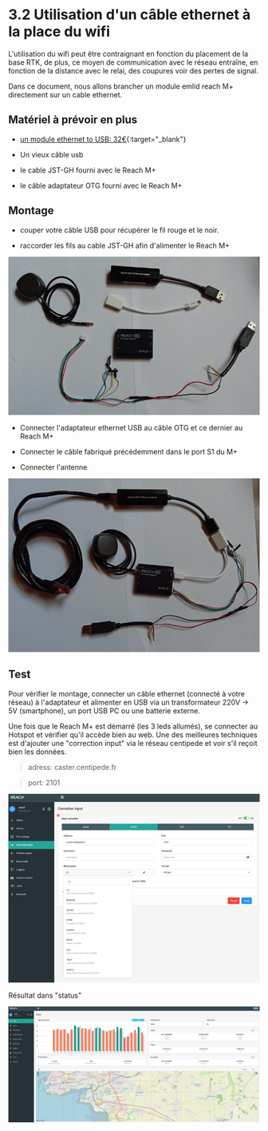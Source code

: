 
# 3.2 Utilisation d'un câble ethernet à la place du wifi

L'utilisation du wifi peut être contraignant en fonction du placement de la base RTK, de plus, ce moyen de communication avec le réseau entraîne, en fonction de la distance avec le relai, des coupures voir des pertes de signal.

Dans ce document, nous allons brancher un module emlid reach M+ directement sur un cable ethernet.

## Matériel à prévoir en plus

* [un module ethernet to USB: 32€](https://fr.rs-online.com/web/p/products/1447999/?grossPrice=Y&cm_mmc=FR-PLA-DS3A-_-google-_-CSS_PLA_FR_FR_Informatique_Et_P%C3%A9riph%C3%A9riques-_-R%C3%A9seaux_Et_Connectivit%C3%A9%7CAdaptateurs_D%27Interface-_-PRODUCT_GROUP&matchtype=&pla-627275384809&gclid=EAIaIQobChMI0uqsz4PL4wIVxEPTCh1P8wFLEAQYASABEgKqIvD_BwE&gclsrc=aw.ds){:target="_blank"}

* Un vieux câble usb

* le cable JST-GH fourni avec le Reach M+

* le câble adaptateur OTG fourni avec le Reach M+


## Montage

* couper votre câble USB pour récupérer le fil rouge et le noir.

* raccorder les fils au cable JST-GH afin d'alimenter le Reach M+

![ethernet](image/ethernet/1.jpg)

* Connecter l'adaptateur ethernet USB au câble OTG et ce dernier au Reach M+

* Connecter le câble fabriqué précédemment dans le port S1 du M+

* Connecter l'antenne

![ethernet](image/ethernet/2.jpg)

## Test

Pour vérifier le montage, connecter un câble ethernet (connecté à votre réseau) à l'adaptateur et alimenter en USB via un transformateur 220V -> 5V (smartphone), un port USB PC ou une batterie externe.

Une fois que le Reach M+ est démarré (les 3 leds allumés), se connecter au Hotspot et vérifier qu'il accède bien au web. Une des meilleures techniques est d'ajouter une "correction input" via le réseau centipede et voir s'il reçoit bien les données.

> adress: caster.centipede.fr

> port: 2101

![ethernet](image/ethernet/reach_correction.png)

Résultat dans "status"

![ethernet](image/ethernet/fix.png)
